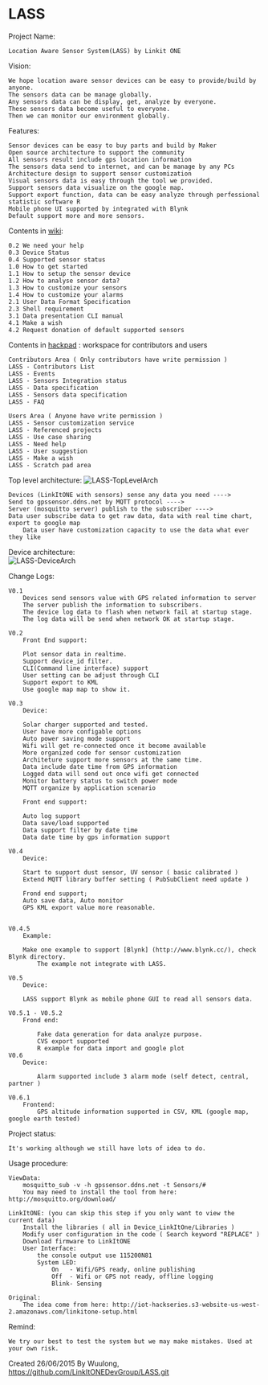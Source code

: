 # LASS
Project Name: 

	Location Aware Sensor System(LASS) by Linkit ONE

Vision: 
	
	We hope location aware sensor devices can be easy to provide/build by anyone.
	The sensors data can be manage globally.
	Any sensors data can be display, get, analyze by everyone.
	These sensors data become useful to everyone.
	Then we can monitor our environment globally.
	

Features:
	
	
	Sensor devices can be easy to buy parts and build by Maker
	Open source architecture to support the community
	All sensors result include gps location information
	The sensors data send to internet, and can be manage by any PCs
	Architecture design to support sensor customization
	Visual sensors data is easy through the tool we provided.
	Support sensors data visualize on the google map.
	Support export function, data can be easy analyze through perfessional statistic software R
	Mobile phone UI supported by integrated with Blynk
	Default support more and more sensors.
	
Contents in [wiki](https://github.com/LinkItONEDevGroup/LASS/wiki):

	0.2 We need your help
	0.3 Device Status
	0.4 Supported sensor status
	1.0 How to get started
	1.1 How to setup the sensor device
	1.2 How to analyse sensor data?
	1.3 How to customize your sensors
	1.4 How to customize your alarms
	2.1 User Data Format Specification
	2.3 Shell requirement
	3.1 Data presentation CLI manual
	4.1 Make a wish
	4.2 Request donation of default supported sensors

Contents in [hackpad](https://lass.hackpad.com/LASS-README-DtZ5T6DXLbu) : workspace for contributors and users

	Contributors Area ( Only contributors have write permission )
	LASS - Contributors List
	LASS - Events
	LASS - Sensors Integration status
	LASS - Data specification
	LASS - Sensors data specification
	LASS - FAQ
	
	Users Area ( Anyone have write permission )
	LASS - Sensor customization service
	LASS - Referenced projects
	LASS - Use case sharing
	LASS - Need help
	LASS - User suggestion
	LASS - Make a wish
	LASS - Scratch pad area

Top level architecture:
![LASS-TopLevelArch](https://github.com/LinkItONEDevGroup/LASS/blob/master/Doc/LASS-TopLevelArch.png)

	Devices (LinkItONE with sensors) sense any data you need ----> 
	Send to gpssensor.ddns.net by MQTT protocol ----> 
	Server (mosquitto server) publish to the subscriber ---->
	Data user subscribe data to get raw data, data with real time chart, export to google map
		Data user have customization capacity to use the data what ever they like
		

Device architecture:	
![LASS-DeviceArch](https://github.com/LinkItONEDevGroup/LASS/blob/master/Doc/LASS-DeviceArch.png)

Change Logs:

	V0.1 
		Devices send sensors value with GPS related information to server
		The server publish the information to subscribers.
		The device log data to flash when network fail at startup stage.
		The log data will be send when network OK at startup stage.
	
	V0.2
		Front End support: 
		
		Plot sensor data in realtime.
		Support device_id filter.
		CLI(Command line interface) support
		User setting can be adjust through CLI
		Support export to KML
		Use google map map to show it. 	
	
	V0.3
		Device:
		
		Solar charger supported and tested.
		User have more configable options
		Auto power saving mode support
		Wifi will get re-connected once it become available
		More organized code for sensor customization
		Architeture support more sensors at the same time.
		Data include date time from GPS information
		Logged data will send out once wifi get connected
		Monitor battery status to switch power mode
		MQTT organize by application scenario
		
		Front end support:
		
		Auto log support
		Data save/load supported
		Data support filter by date time
		Data date time by gps information support
	
	V0.4
		Device:
		
		Start to support dust sensor, UV sensor ( basic calibrated ) 
		Extend MQTT library buffer setting ( PubSubClient need update )
		
		Frond end support;
		Auto save data, Auto monitor
		GPS KML export value more reasonable.
		
		
	V0.4.5
		Example:
		
		Make one example to support [Blynk] (http://www.blynk.cc/), check Blynk directory.
			The example not integrate with LASS.
		
	V0.5
		Device:
		
		LASS support Blynk as mobile phone GUI to read all sensors data.

	V0.5.1 - V0.5.2 
		Frond end:
		
			Fake data generation for data analyze purpose.
			CVS export supported
			R example for data import and google plot 
	V0.6
		Device:
		
			Alarm supported include 3 alarm mode (self detect, central, partner )
			
	V0.6.1
		Frontend:
			GPS altitude information supported in CSV, KML (google map, google earth tested)


Project status:
	
	It's working although we still have lots of idea to do. 
		
Usage procedure:
	
	ViewData: 
		mosquitto_sub -v -h gpssensor.ddns.net -t Sensors/#
		You may need to install the tool from here: http://mosquitto.org/download/
		
	LinkItONE: (you can skip this step if you only want to view the current data)
		Install the libraries ( all in Device_LinkItOne/Libraries )
		Modify user configuration in the code ( Search keyword "REPLACE" )
		Download firmware to LinkItONE
		User Interface:
			the console output use 115200N81
			System LED: 
				On   - Wifi/GPS ready, online publishing
				Off  - Wifi or GPS not ready, offline logging
				Blink- Sensing
        
	Original:
	    The idea come from here: http://iot-hackseries.s3-website-us-west-2.amazonaws.com/linkitone-setup.html

	
Remind:

	We try our best to test the system but we may make mistakes. Used at your own risk.
	
Created 26/06/2015
By Wuulong, https://github.com/LinkItONEDevGroup/LASS.git

